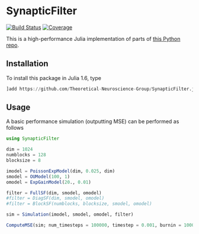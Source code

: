 # SynapticFilter

[![Build Status](https://travis-ci.com/Theoretical-Neuroscience-Group/SynapticFilter.jl.svg?branch=master)](https://travis-ci.com/Theoretical-Neuroscience-Group/SynapticFilter.jl)
[![Coverage](https://codecov.io/gh/Theoretical-Neuroscience-Group/SynapticFilter.jl/branch/master/graph/badge.svg)](https://codecov.io/gh/Theoretical-Neuroscience-Group/SynapticFilter.jl)

This is a high-performance Julia implementation of parts of [this Python repo](https://github.com/Theoretical-Neuroscience-Group/synaptic_filter).

## Installation

To install this package in Julia 1.6, type

```julia
]add https://github.com/Theoretical-Neuroscience-Group/SynapticFilter.jl
```

## Usage

A basic performance simulation (outputting MSE) can be performed as follows

```julia
using SynapticFilter

dim = 1024
numblocks = 128
blocksize = 8

imodel = PoissonExpModel(dim, 0.025, dim)
smodel = OUModel(100, 1)
omodel = ExpGainModel(20., 0.01)

filter = FullSF(dim, smodel, omodel)
#filter = DiagSF(dim, smodel, omodel)
#filter = BlockSF(numblocks, blocksize, smodel, omodel)

sim = Simulation(imodel, smodel, omodel, filter)

ComputeMSE(sim; num_timesteps = 100000, timestep = 0.001, burnin = 10000)
```
